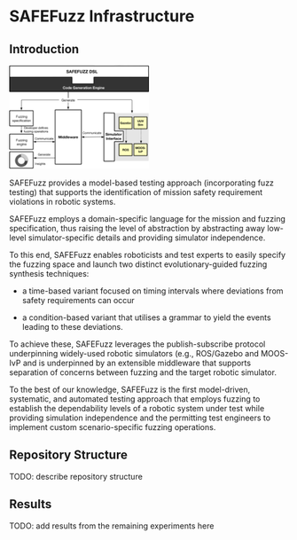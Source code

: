 # SAFEFuzz Infrastructure
## Introduction

<img src="safefuzz2.png" alt="SAFEFuzz Architecture" width="50%" height="50%" />

SAFEFuzz provides a model-based testing approach (incorporating fuzz
testing) that supports the identification of mission safety
requirement violations in robotic systems.

SAFEFuzz employs a domain-specific language for the mission and
fuzzing specification, thus raising the level of abstraction by
abstracting away low-level simulator-specific details and providing
simulator independence.

To this end, SAFEFuzz enables roboticists and test experts to easily
specify the fuzzing space and launch two distinct evolutionary-guided
fuzzing synthesis techniques:

* a time-based variant focused on timing intervals where deviations
  from safety requirements can occur

* a condition-based variant that utilises a grammar to yield the
  events leading to these deviations.

To achieve these, SAFEFuzz leverages the publish-subscribe
protocol underpinning widely-used robotic simulators (e.g., ROS/Gazebo
and MOOS-IvP and is underpinned by an extensible middleware that
supports separation of concerns between fuzzing and the target robotic
simulator.

To the best of our knowledge, SAFEFuzz is the first model-driven,
systematic, and automated testing approach that employs fuzzing to
establish the dependability levels of a robotic system under test
while providing simulation independence and the permitting test
engineers to implement custom scenario-specific fuzzing operations.

## Repository Structure

TODO: describe repository structure

## Results
TODO: add results from the remaining experiments here
